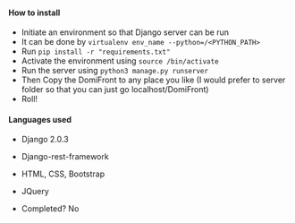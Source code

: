 #### How to install

- Initiate an environment so that Django server can be run
- It can be done by `virtualenv env_name --python=/<PYTHON_PATH>`
- Run `pip install -r "requirements.txt"`
- Activate the environment using `source /bin/activate`
- Run the server using `python3 manage.py runserver`
- Then Copy the DomiFront to any place you like (I would prefer to server folder so that you can just go localhost/DomiFront)
- Roll!


#### Languages used
- Django 2.0.3
- Django-rest-framework
- HTML, CSS, Bootstrap
- JQuery

- Completed? No
